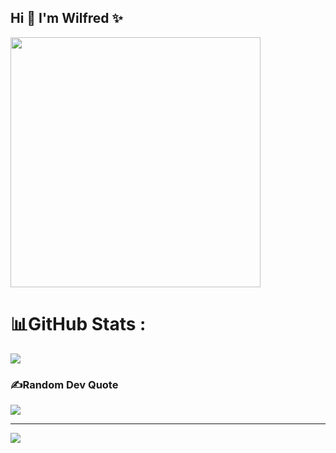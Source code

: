 ## Hi 👋 I'm Wilfred ✨

<img width="400" src="https://cdn.pixabay.com/animation/2022/10/03/07/29/07-29-46-122_512.gif">

# 📊GitHub Stats :
![](https://github-readme-stats.vercel.app/api/top-langs/?username=KhanhChinh12&theme=blueberry&hide_border=false&include_all_commits=false&count_private=false&layout=compact)

### ✍️Random Dev Quote
![](https://quotes-github-readme.vercel.app/api?type=horizontal&theme=tokyonight)

---
[![](https://visitcount.itsvg.in/api?id=KhanhChinh12&icon=1&color=0)](https://visitcount.itsvg.in)


